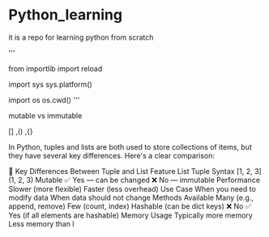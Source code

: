 # Python_learning
it is a repo for learning python from scratch

'''

from importlib import reload

import sys
sys.platform()

import os
os.cwd()
'''

mutable vs immutable

[] ,() ,{}



In Python, tuples and lists are both used to store collections of items, but they have several key differences. Here's a clear comparison:

🔑 Key Differences Between Tuple and List
Feature	List	Tuple
Syntax	[1, 2, 3]	(1, 2, 3)
Mutable	✅ Yes — can be changed	❌ No — immutable
Performance	Slower (more flexible)	Faster (less overhead)
Use Case	When you need to modify data	When data should not change
Methods Available	Many (e.g., append, remove)	Few (count, index)
Hashable (can be dict keys)	❌ No	✅ Yes (if all elements are hashable)
Memory Usage	Typically more memory	Less memory than l